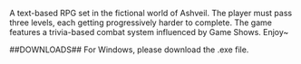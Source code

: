 A text-based RPG set in the fictional world of Ashveil. The player must pass three levels, each getting progressively harder to complete. The game features a trivia-based combat system influenced by Game Shows. Enjoy~

##DOWNLOADS##
For Windows, please download the .exe file.
